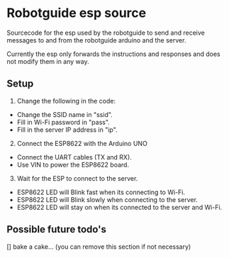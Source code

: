 # Robotguide esp source
Sourcecode for the esp used by the robotguide to send and receive messages
to and from the robotguide arduino and the server.  

Currently the esp only forwards the instructions and responses and does not modify them in any way.

## Setup
1. Change the following in the code:  
- Change the SSID name in "ssid".  
- Fill in Wi-Fi password in "pass".  
- Fill in the server IP address in "ip".  
  
2. Connect the ESP8622 with the Arduino UNO  
- Connect the UART cables (TX and RX).  
- Use VIN to power the ESP8622 board.  

3. Wait for the ESP to connect to the server.  
- ESP8622 LED will Blink fast when its connecting to Wi-Fi.  
- ESP8622 LED will Blink slowly when connecting to the server.  
- ESP8622 LED will stay on when its connected to the server and Wi-Fi.  


## Possible future todo's
[] bake a cake...
(you can remove this section if not necessary)
